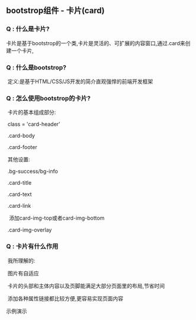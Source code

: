 ## bootstrop组件 - 卡片(card)

### Q :  什么是卡片?

​	卡片是基于bootstrop的一个类,卡片是灵活的、可扩展的内容窗口,通过.card来创建一个卡片,

### Q :  什么是bootstrop?

​	定义:是基于HTML/CSS/JS开发的简介直观强悍的前端开发框架

### Q :  怎么使用bootstrop的卡片?

​	卡片的基本组成部分:

​		class = 'card-header'

​		.card-body

​		.card-footer

​	其他设置:

​		.bg-success/bg-info

​		.card-title

​		.card-text

​		.card-link

​		<img> 添加card-img-top或者card-img-bottom

​		.card-img-overlay

### Q :  卡片有什么作用

​	我所理解的:

​		图片有自适应

​		卡片的头部和主体内容以及页脚能满足大部分页面里的布局,节省时间

​		添加各种属性链接都比较方便,更容易实现页面内容

示例演示









​		




